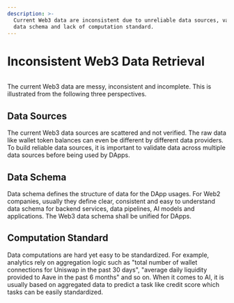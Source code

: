 ```yaml
---
description: >-
  Current Web3 data are inconsistent due to unreliable data sources, variegated
  data schema and lack of computation standard.
---
```


# Inconsistent Web3 Data Retrieval

<img src="../.gitbook/assets/Group 75.png" alt="" data-size="original">

The current Web3 data are messy, inconsistent and incomplete. This is illustrated from the following three perspectives.

## Data Sources

The current Web3 data sources are scattered and not verified. The raw data like wallet token balances can even be different by different data providers. To build reliable data sources, it is important to validate data across multiple data sources before being used by DApps.

## Data Schema

Data schema defines the structure of data for the DApp usages. For Web2 companies, usually they define clear, consistent and easy to understand data schema for backend services, data pipelines, AI models and applications. The Web3 data schema shall be unified for DApps.

## Computation Standard

Data computations are hard yet easy to be standardized. For example, analytics rely on aggregation logic such as "total number of wallet connections for Uniswap in the past 30 days", "average daily liquidity provided to Aave in the past 6 months" and so on. When it comes to AI, it is usually based on aggregated data to predict a task like credit score which tasks can be easily standardized.
